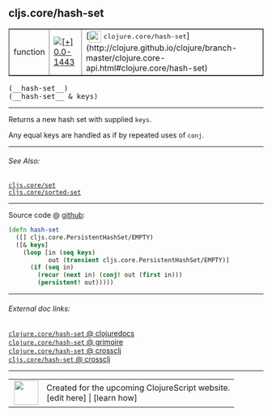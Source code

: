 ## cljs.core/hash-set



 <table border="1">
<tr>
<td>function</td>
<td><a href="https://github.com/cljsinfo/cljs-api-docs/tree/0.0-1443"><img valign="middle" alt="[+] 0.0-1443" title="Added in 0.0-1443" src="https://img.shields.io/badge/+-0.0--1443-lightgrey.svg"></a> </td>
<td>
[<img height="24px" valign="middle" src="http://i.imgur.com/1GjPKvB.png"> <samp>clojure.core/hash-set</samp>](http://clojure.github.io/clojure/branch-master/clojure.core-api.html#clojure.core/hash-set)
</td>
</tr>
</table>


 <samp>
(__hash-set__)<br>
</samp>
 <samp>
(__hash-set__ & keys)<br>
</samp>

---

Returns a new hash set with supplied `keys`.

Any equal keys are handled as if by repeated uses of `conj`.



---


###### See Also:

[`cljs.core/set`](../cljs.core/set.md)<br>
[`cljs.core/sorted-set`](../cljs.core/sorted-set.md)<br>

---




Source code @ [github](https://github.com/clojure/clojurescript/blob/r1503/src/cljs/cljs/core.cljs#L5762-L5769):

```clj
(defn hash-set
  ([] cljs.core.PersistentHashSet/EMPTY)
  ([& keys]
    (loop [in (seq keys)
           out (transient cljs.core.PersistentHashSet/EMPTY)]
      (if (seq in)
        (recur (next in) (conj! out (first in)))
        (persistent! out)))))
```

<!--
Repo - tag - source tree - lines:

 <pre>
clojurescript @ r1503
└── src
    └── cljs
        └── cljs
            └── <ins>[core.cljs:5762-5769](https://github.com/clojure/clojurescript/blob/r1503/src/cljs/cljs/core.cljs#L5762-L5769)</ins>
</pre>

-->

---



###### External doc links:

[`clojure.core/hash-set` @ clojuredocs](http://clojuredocs.org/clojure.core/hash-set)<br>
[`clojure.core/hash-set` @ grimoire](http://conj.io/store/v1/org.clojure/clojure/1.7.0-beta3/clj/clojure.core/hash-set/)<br>
[`clojure.core/hash-set` @ crossclj](http://crossclj.info/fun/clojure.core/hash-set.html)<br>
[`cljs.core/hash-set` @ crossclj](http://crossclj.info/fun/cljs.core.cljs/hash-set.html)<br>

---

 <table>
<tr><td>
<img valign="middle" align="right" width="48px" src="http://i.imgur.com/Hi20huC.png">
</td><td>
Created for the upcoming ClojureScript website.<br>
[edit here] | [learn how]
</td></tr></table>

[edit here]:https://github.com/cljsinfo/cljs-api-docs/blob/master/cljsdoc/cljs.core/hash-set.cljsdoc
[learn how]:https://github.com/cljsinfo/cljs-api-docs/wiki/cljsdoc-files

<!--

This information was too distracting to show to readers, but I'll leave it
commented here since it is helpful to:

- pretty-print the data used to generate this document
- and show how to retrieve that data



The API data for this symbol:

```clj
{:description "Returns a new hash set with supplied `keys`.\n\nAny equal keys are handled as if by repeated uses of `conj`.",
 :ns "cljs.core",
 :name "hash-set",
 :signature ["[]" "[& keys]"],
 :history [["+" "0.0-1443"]],
 :type "function",
 :related ["cljs.core/set" "cljs.core/sorted-set"],
 :full-name-encode "cljs.core/hash-set",
 :source {:code "(defn hash-set\n  ([] cljs.core.PersistentHashSet/EMPTY)\n  ([& keys]\n    (loop [in (seq keys)\n           out (transient cljs.core.PersistentHashSet/EMPTY)]\n      (if (seq in)\n        (recur (next in) (conj! out (first in)))\n        (persistent! out)))))",
          :title "Source code",
          :repo "clojurescript",
          :tag "r1503",
          :filename "src/cljs/cljs/core.cljs",
          :lines [5762 5769]},
 :full-name "cljs.core/hash-set",
 :clj-symbol "clojure.core/hash-set"}

```

Retrieve the API data for this symbol:

```clj
;; from Clojure REPL
(require '[clojure.edn :as edn])
(-> (slurp "https://raw.githubusercontent.com/cljsinfo/cljs-api-docs/catalog/cljs-api.edn")
    (edn/read-string)
    (get-in [:symbols "cljs.core/hash-set"]))
```

-->
